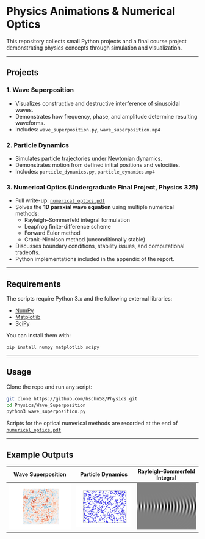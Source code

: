# Physics Animations & Numerical Optics

This repository collects small Python projects and a final course project demonstrating physics concepts through simulation and visualization.

---

## Projects

### 1. Wave Superposition
- Visualizes constructive and destructive interference of sinusoidal waves.
- Demonstrates how frequency, phase, and amplitude determine resulting waveforms.
- Includes: `wave_superposition.py`, `wave_superposition.mp4`

### 2. Particle Dynamics
- Simulates particle trajectories under Newtonian dynamics.
- Demonstrates motion from defined initial positions and velocities.
- Includes: `particle_dynamics.py`, `particle_dynamics.mp4`

### 3. Numerical Optics (Undergraduate Final Project, Physics 325)
- Full write-up: [`numerical_optics.pdf`](numerical_optics.pdf)
- Solves the **1D paraxial wave equation** using multiple numerical methods:
  - Rayleigh–Sommerfeld integral formulation
  - Leapfrog finite-difference scheme
  - Forward Euler method
  - Crank–Nicolson method (unconditionally stable)
- Discusses boundary conditions, stability issues, and computational tradeoffs.
- Python implementations included in the appendix of the report.

---

## Requirements

The scripts require Python 3.x and the following external libraries:

- [NumPy](https://numpy.org/)  
- [Matplotlib](https://matplotlib.org/)  
- [SciPy](https://scipy.org/)  

You can install them with:

```bash
pip install numpy matplotlib scipy
```

---

## Usage
Clone the repo and run any script:

```bash
git clone https://github.com/hschn58/Physics.git
cd Physics/Wave_Superposition
python3 wave_superposition.py
```

Scripts for the optical numerical methods are recorded at the end of [`numerical_optics.pdf`](numerical_optics.pdf)

---

## Example Outputs

| Wave Superposition | Particle Dynamics | Rayleigh–Sommerfeld Integral |
|--------------------|-------------------|-------------------------------|
| <img src="Example_Media/wave_superposition.gif" alt="Wave Superposition" width="250"> | <img src="Example_Media/2D_particle_gas.gif" alt="Particle Dynamics" width="250"> | <img src="Example_Media/rayleigh_sommerfeld_integral.png" alt="Rayleigh–Sommerfeld Integral" width="250"> |
